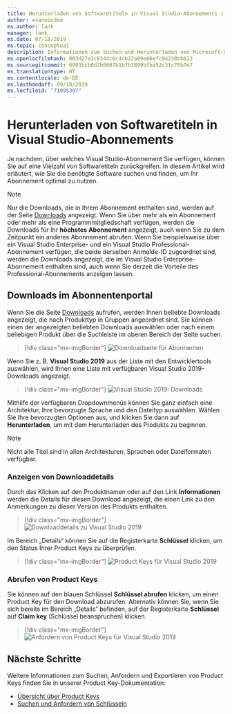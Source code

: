 ```yaml
---
title: Herunterladen von Softwaretiteln in Visual Studio-Abonnements | Microsoft-Dokumentation
author: evanwindom
ms.author: lank
manager: lank
ms.date: 07/18/2019
ms.topic: conceptual
description: Informationen zum Suchen und Herunterladen von Microsoft-Softwaretiteln in Visual Studio-Abonnements
ms.openlocfilehash: 003d27e1c8344c6c4cb22a69e06efc94238bb622
ms.sourcegitcommit: 6993bcb0d2b0067b1b7b7899bfba52c31c70b7e7
ms.translationtype: HT
ms.contentlocale: de-DE
ms.lasthandoff: 09/18/2019
ms.locfileid: "71095397"
---
```

# <a name="downloading-software-titles-in-visual-studio-subscriptions"></a>Herunterladen von Softwaretiteln in Visual Studio-Abonnements
Je nachdem, über welches Visual Studio-Abonnement Sie verfügen, können Sie auf eine Vielzahl von Softwaretiteln zurückgreifen.  In diesem Artikel wird erläutert, wie Sie die benötigte Software suchen und finden, um Ihr Abonnement optimal zu nutzen. 

> [!NOTE]
> Nur die Downloads, die in Ihrem Abonnement enthalten sind, werden auf der Seite [Downloads](https://my.visualstudio.com/downloads/featured) angezeigt.  Wenn Sie über mehr als ein Abonnement oder mehr als eine Programmmitgliedschaft verfügen, werden die Downloads für Ihr **höchstes Abonnement** angezeigt, auch wenn Sie zu dem Zeitpunkt ein anderes Abonnement abrufen.  Wenn Sie beispielsweise über ein Visual Studio Enterprise- und ein Visual Studio Professional-Abonnement verfügen, die beide derselben Anmelde-ID zugeordnet sind, werden die Downloads angezeigt, die im Visual Studio Enterprise-Abonnement enthalten sind, auch wenn Sie derzeit die Vorteile des Professional-Abonnements anzeigen lassen.

## <a name="how-do-i-find-downloads-in-the-subscriber-portal"></a>Downloads im Abonnentenportal
Wenn Sie die Seite [Downloads](https://my.visualstudio.com/downloads/featured?wt.mc_id=o~msft~docs) aufrufen, werden Ihnen beliebte Downloads angezeigt, die nach Produkttyp in Gruppen angeordnet sind.  Sie können einen der angezeigten beliebten Downloads auswählen oder nach einem beliebigen Produkt über die Suchleiste im oberen Bereich der Seite suchen.
> [!div class="mx-imgBorder"]
> ![Downloadseite für Abonnenten](_img/subscriber-downloads/subscriber-downloads-resized.png)

Wenn Sie z. B. **Visual Studio 2019** aus der Liste mit den Entwicklertools auswählen, wird Ihnen eine Liste mit verfügbaren Visual Studio 2019-Downloads angezeigt.
> [!div class="mx-imgBorder"]
> ![Visual Studio 2019: Downloads](_img/subscriber-downloads/vs2019-product-list.png)

Mithilfe der verfügbaren Dropdownmenüs können Sie ganz einfach eine Architektur, Ihre bevorzugte Sprache und den Dateityp auswählen. Wählen Sie Ihre bevorzugten Optionen aus, und klicken Sie dann auf **Herunterladen**, um mit dem Herunterladen des Produkts zu beginnen.

> [!NOTE]
> Nicht alle Titel sind in allen Architekturen, Sprachen oder Dateiformaten verfügbar.  

### <a name="displaying-download-details"></a>Anzeigen von Downloaddetails
Durch das Klicken auf den Produktnamen oder auf den Link **Informationen** werden die Details für diesen Download angezeigt, die einen Link zu den Anmerkungen zu dieser Version des Produkts enthalten.
> [!div class="mx-imgBorder"]
> ![Downloaddetails zu Visual Studio 2019](_img/subscriber-downloads/vs2019-info.png)

Im Bereich „Details“ können Sie auf die Registerkarte **Schlüssel** klicken, um den Status Ihrer Product Keys zu überprüfen.
> [!div class="mx-imgBorder"]
> ![Product Keys für Visual Studio 2019](_img/subscriber-downloads/vs2019-keys.png)

### <a name="obtaining-product-keys"></a>Abrufen von Product Keys
Sie können auf den blauen Schlüssel **Schlüssel abrufen** klicken, um einen Product Key für den Download abzurufen. Alternativ können Sie, wenn Sie sich bereits im Bereich „Details“ befinden, auf der Registerkarte **Schlüssel** auf **Claim key** (Schlüssel beanspruchen) klicken.
> [!div class="mx-imgBorder"]
> ![Anfordern von Product Keys für Visual Studio 2019](_img/subscriber-downloads/vs2019-claim-keys.png)

## <a name="next-steps"></a>Nächste Schritte
Weitere Informationen zum Suchen, Anfordern und Exportieren von Product Keys finden Sie in unserer Product Key-Dokumentation:
- [Übersicht über Product Keys](product-keys.md)
- [Suchen und Anfordern von Schlüsseln](find-keys.md)